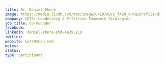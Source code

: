 ```yaml
---
title: Dr. Daniel Shore
image: https://media.licdn.com/dms/image/C4E03AQFo_fA8U_kPFQ/profile-displayphoto-shrink_800_800/0/1568900823925?e=1681344000&v=beta&t=7LXZ8_-kI-Xpw8DF_UbdeVb_TmeJZvjKOnf-CSHcSI8
company: LETS: Leadership & Effective Teamwork Strategies
job_title: Co-Founder
facebook:
linkedin: daniel-shore-phd-4a395219
twitter: 
website: LetsWeCan.com
notes:
status: 
type: participant
---
```

